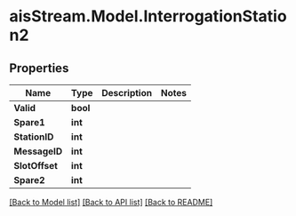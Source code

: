 # aisStream.Model.InterrogationStation2

## Properties

Name | Type | Description | Notes
------------ | ------------- | ------------- | -------------
**Valid** | **bool** |  | 
**Spare1** | **int** |  | 
**StationID** | **int** |  | 
**MessageID** | **int** |  | 
**SlotOffset** | **int** |  | 
**Spare2** | **int** |  | 

[[Back to Model list]](../README.md#documentation-for-models) [[Back to API list]](../README.md#documentation-for-api-endpoints) [[Back to README]](../README.md)

